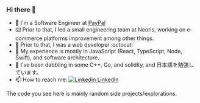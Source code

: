 ### Hi there 👋

- 🔭 I'm a Software Engineer at [PayPal](https://www.paypal.com)
- ⌨️ Prior to that, I led a small engineering team at Neoris, working on e-commerce platforms improvement among other things.
- 🐣 Prior to that, I was a web developer :octocat:
- 🧠 My experience is mostly in JavaScript (React, TypeScript, Node, Swift), and software architecture.
- 🌱 I've been dabbling in some C++, Go, and solidity, and 日本語を勉強しています。
- 📫 How to reach me: [![Linkedin](https://i.stack.imgur.com/gVE0j.png) LinkedIn](https://www.linkedin.com/in/iabundis/)

The code you see here is mainly random side projects/explorations.
